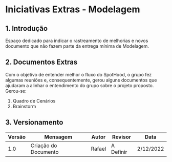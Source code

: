 # Iniciativas Extras - Modelagem

## 1. Introdução
Espaço dedicado para indicar o rastreamento de melhorias e novos documento que não fazem parte da entrega mínima de Modelagem.

## 2. Documentos Extras
Com o objetivo de entender melhor o fluxo do SpotHood, o grupo fez algumas reuniões e, consequentemente, gerou alguns documentos que ajudaram a alinhar o entendimento do grupo sobre o projeto proposto. Gerou-se:

1. Quadro de Cenários
2. Brainstorm

## 3. Versionamento

| Versão | Mensagem                   | Autor        | Revisor       | Data       |
|--------|----------------------------|--------------|---------------|------------|
| 1.0    | Criação do Documento      | Rafael | A Definir | 2/12/2022 |